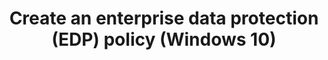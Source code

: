 ---
title: Create an enterprise data protection (EDP) policy (Windows 10)
description: Microsoft Intune and System Center Configuration Manager Technical Preview version 1605 or later helps you create and deploy your enterprise data protection (EDP) policy, including letting you choose your protected apps, your EDP-protection level, and how to find enterprise data on the network.
redirect_url: https://technet.microsoft.com/itpro/windows/keep-secure/overview-create-wip-policy
---